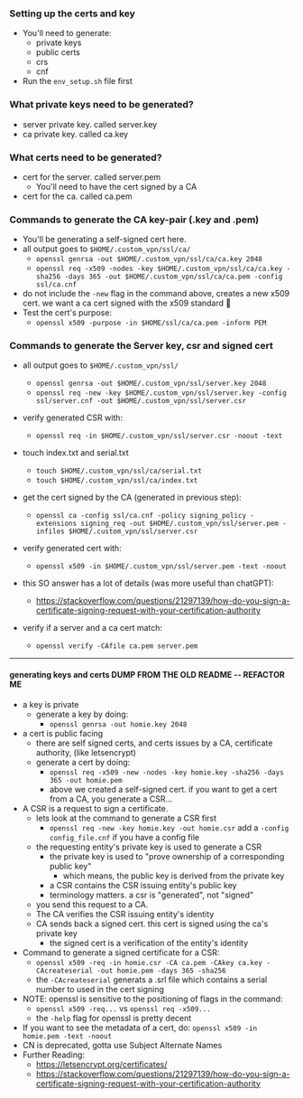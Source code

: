 ### Setting up the certs and key
- You'll need to generate:
    - private keys
    - public certs
    - crs
    - cnf
- Run the `env_setup.sh` file first

### What private keys need to be generated?
- server private key. called server.key
- ca private key. called ca.key

### What certs need to be generated?
- cert for the server. called server.pem
    - You'll need to have the cert signed by a CA
- cert for the ca. called ca.pem

### Commands to generate the CA key-pair (.key and .pem)
- You'll be generating a self-signed cert here.
- all output goes to `$HOME/.custom_vpn/ssl/ca/`
    - `openssl genrsa -out $HOME/.custom_vpn/ssl/ca/ca.key 2048`
    - `openssl req -x509 -nodes -key $HOME/.custom_vpn/ssl/ca/ca.key -sha256 -days 365 -out $HOME/.custom_vpn/ssl/ca/ca.pem -config ssl/ca.cnf`
- do not include the `-new` flag in the command above, creates a new x509 cert. we want a ca cert signed with the x509 standard 🥴
- Test the cert's purpose:
    - `openssl x509 -purpose -in $HOME/ssl/ca/ca.pem -inform PEM`

### Commands to generate the Server key, csr and signed cert
- all output goes to `$HOME/.custom_vpn/ssl/`
    - `openssl genrsa -out $HOME/.custom_vpn/ssl/server.key 2048`
    - `openssl req -new -key $HOME/.custom_vpn/ssl/server.key -config ssl/server.cnf -out $HOME/.custom_vpn/ssl/server.csr`
- verify generated CSR with:
    - `openssl req -in $HOME/.custom_vpn/ssl/server.csr -noout -text`

- touch index.txt and serial.txt
    - `touch $HOME/.custom_vpn/ssl/ca/serial.txt`
    - `touch $HOME/.custom_vpn/ssl/ca/index.txt`

- get the cert signed by the CA (generated in previous step):
    - `openssl ca -config ssl/ca.cnf -policy signing_policy -extensions signing_req -out $HOME/.custom_vpn/ssl/server.pem -infiles $HOME/.custom_vpn/ssl/server.csr`

- verify generated cert with:
    - `openssl x509 -in $HOME/.custom_vpn/ssl/server.pem -text -noout`

- this SO answer has a lot of details (was more useful than chatGPT):
    - https://stackoverflow.com/questions/21297139/how-do-you-sign-a-certificate-signing-request-with-your-certification-authority

- verify if a server and a ca cert match:
    - `openssl verify -CAfile ca.pem server.pem`

---
#### generating keys and certs DUMP FROM THE OLD README -- REFACTOR ME
- a key is private
    - generate a key by doing:
        - `openssl genrsa -out homie.key 2048`
- a cert is public facing
    - there are self signed certs, and certs issues by a CA, certificate authority, (like letsencrypt)
    - generate a cert by doing:
        - `openssl req -x509 -new -nodes -key homie.key -sha256 -days 365 -out homie.pem`
        - above we created a self-signed cert. if you want to get a cert from a CA, you generate a CSR...
- A CSR is a request to sign a certificate.
    - lets look at the command to generate a CSR first
        - `openssl req -new -key homie.key -out homie.csr` add a `-config config_file.cnf` if you have a config file
    - the requesting entity's private key is used to generate a CSR
        - the private key is used to "prove ownership of a corresponding public key"
            - which means, the public key is derived from the private key
        - a CSR contains the CSR issuing entity's public key
        - terminology matters. a csr is "generated", not "signed"
    - you send this request to a CA.
    - The CA verifies the CSR issuing entity's identity
    - CA sends back a signed cert. this cert is signed using the ca's private key
        - the signed cert is a verification of the entity's identity
- Command to generate a signed certificate for a CSR:
    - `openssl x509 -req -in homie.csr -CA ca.pem -CAkey ca.key -CAcreateserial -out homie.pem -days 365 -sha256`
    - the `-CAcreateserial` generats a .srl file which contains a serial number to used in the cert signing
- NOTE: openssl is sensitive to the positioning of flags in the command:
    - `openssl x509 -req...` vs `openssl req -x509...`
    - the `-help` flag for openssl is pretty decent
- If you want to see the metadata of a cert, do:
    `openssl x509 -in homie.pem -text -noout`
- CN is deprecated, gotta use Subject Alternate Names
- Further Reading: 
    - https://letsencrypt.org/certificates/
    - https://stackoverflow.com/questions/21297139/how-do-you-sign-a-certificate-signing-request-with-your-certification-authority